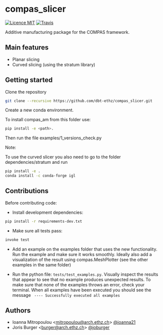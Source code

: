 # compas_slicer

[![Licence MIT](https://img.shields.io/badge/License-MIT-blue.svg)](https://github.com/dbt-ethz/compas_am/blob/master/LICENSE) [![Travis](https://travis-ci.org/dbt-ethz/compas_am.svg?branch=master)](https://travis-ci.org/dbt-ethz/compas_am)

Additive manufacturing package for the COMPAS framework.


Main features
-------------

* Planar slicing
* Curved slicing (using the stratum library)


Getting started
------------

Clone the repository 

```bash
git clone --recursive https://github.com/dbt-ethz/compas_slicer.git
```

Create a new conda environment.

To install compas_am from this folder use: 

```bash
pip install -e <path>.
```

Then run the file examples/1_versions_check.py

Note: 

To use the curved slicer you also need to go to the folder dependencies/stratum and run
```bash
pip install -e .
conda install -c conda-forge igl
```



Contributions
------------

Before contributing code:

- Install development dependencies:
```bash
pip install -r requirements-dev.txt
```

- Make sure all tests pass:

```bash
invoke test
```

- Add an example on the examples folder that uses the new functionality. Run the example and make sure it works smoothly. Ideally also add a visualization of the result using compas.MeshPlotter (see the other examples in the same folder)

- Run the python file: `` tests/test_examples.py ``.  Visually inspect the results that appear to see that no example produces unexpected results. To make sure that none of the examples throws an error, check your terminal. When all examples have been executed you should see the message  `` ---- Successfully executed all examples``


Authors
-------------

* Ioanna Mitropoulou <<mitropoulou@arch.ethz.ch>> [@ioanna21](https://github.com/ioanna21)
* Joris Burger <<burger@arch.ethz.ch>> [@joburger](https://github.com/joburger)
